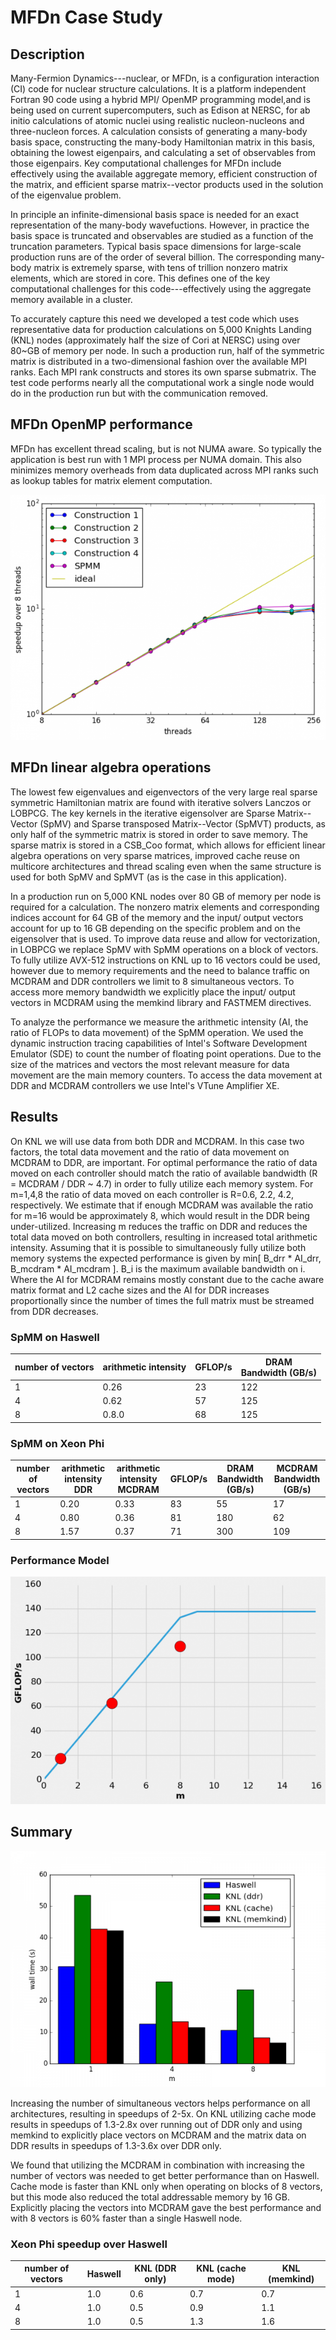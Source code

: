 # MFDn Case Study

## Description

Many-Fermion Dynamics---nuclear, or MFDn, is a configuration
interaction (CI) code for nuclear structure calculations. It is a
platform independent Fortran 90 code using a hybrid MPI/ OpenMP
programming model,and is being used on current supercomputers, such as
Edison at NERSC, for ab initio calculations of atomic nuclei using
realistic nucleon-nucleons and three-nucleon forces. A calculation
consists of generating a many-body basis space, constructing the
many-body Hamiltonian matrix in this basis, obtaining the lowest
eigenpairs, and calculating a set of observables from those
eigenpairs. Key computational challenges for MFDn include effectively
using the available aggregate memory, efficient construction of the
matrix, and efficient sparse matrix--vector products used in the
solution of the eigenvalue problem.

In principle an infinite-dimensional basis space is needed for an
exact representation of the many-body wavefuctions. However, in
practice the basis space is truncated and observables are studied as a
function of the truncation parameters. Typical basis space dimensions
for large-scale production runs are of the order of several
billion. The corresponding many-body matrix is extremely sparse, with
tens of trillion nonzero matrix elements, which are stored in
core. This defines one of the key computational challenges for this
code---effectively using the aggregate memory available in a cluster.

To accurately capture this need we developed a test code which uses
representative data for production calculations on 5,000 Knights
Landing (KNL) nodes (approximately half the size of Cori at NERSC)
using over 80~GB of memory per node. In such a production run, half of
the symmetric matrix is distributed in a two-dimensional fashion over
the available MPI ranks. Each MPI rank constructs and stores its own
sparse submatrix. The test code performs nearly all the computational
work a single node would do in the production run but with the
communication removed.

## MFDn OpenMP performance

MFDn has excellent thread scaling, but is not NUMA aware. So typically
the application is best run with 1 MPI process per NUMA domain. This
also minimizes memory overheads from data duplicated across MPI ranks
such as lookup tables for matrix element computation.

![mfdn thread scaling](openmp-scaling.png)

## MFDn linear algebra operations

The lowest few eigenvalues and eigenvectors of the very large real
sparse symmetric Hamiltonian matrix are found with iterative solvers
Lanczos or LOBPCG. The key kernels in the iterative eigensolver are
Sparse Matrix--Vector (SpMV) and Sparse transposed Matrix--Vector
(SpMVT) products, as only half of the symmetric matrix is stored in
order to save memory. The sparse matrix is stored in a CSB_Coo format,
which allows for efficient linear algebra operations on very sparse
matrices, improved cache reuse on multicore architectures and thread
scaling even when the same structure is used for both SpMV and SpMVT
(as is the case in this application).

In a production run on 5,000 KNL nodes over 80 GB of memory per node
is required for a calculation. The nonzero matrix elements and
corresponding indices account for 64 GB of the memory and the input/
output vectors account for up to 16 GB depending on the specific
problem and on the eigensolver that is used. To improve data reuse and
allow for vectorization, in LOBPCG we replace SpMV with SpMM
operations on a block of vectors. To fully utilize AVX-512
instructions on KNL up to 16 vectors could be used, however due to
memory requirements and the need to balance traffic on MCDRAM and DDR
controllers we limit to 8 simultaneous vectors. To access more memory
bandwidth we explicitly place the input/ output vectors in MCDRAM
using the memkind library and FASTMEM directives.

To analyze the performance we measure the arithmetic intensity (AI,
the ratio of FLOPs to data movement) of the SpMM operation.  We used
the dynamic instruction tracing capabilities of Intel's Software
Development Emulator (SDE) to count the number of floating point
operations. Due to the size of the matrices and vectors the most
relevant measure for data movement are the main memory counters. To
access the data movement at DDR and MCDRAM controllers we use Intel's
VTune Amplifier XE.

## Results

On KNL we will use data from both DDR and MCDRAM. In this case two
factors, the total data movement and the ratio of data movement on
MCDRAM to DDR, are important. For optimal performance the ratio of
data moved on each controller should match the ratio of available
bandwidth (R = MCDRAM / DDR ~ 4.7) in order to fully utilize each
memory system. For m=1,4,8 the ratio of data moved on each controller
is R=0.6, 2.2, 4.2, respectively. We estimate that if enough MCDRAM
was available the ratio for m=16 would be approximately 8, which would
result in the DDR being under-utilized. Increasing m reduces the
traffic on DDR and reduces the total data moved on both controllers,
resulting in increased total arithmetic intensity. Assuming that it is
possible to simultaneously fully utilize both memory systems the
expected performance is given by min[ B_drr * AI_drr, B_mcdram *
AI_mcdram ]. B_i is the maximum available bandwidth on i. Where the AI
for MCDRAM remains mostly constant due to the cache aware matrix
format and L2 cache sizes and the AI for DDR increases proportionally
since the number of times the full matrix must be streamed from DDR
decreases.

### SpMM on Haswell

| number of vectors | arithmetic intensity | GFLOP/s | DRAM <br>Bandwidth (GB/s) |
|-------------------|----------------------|---------|---------------------------|
| 1                 | 0.26                 | 23      | 122                       |
| 4                 | 0.62                 | 57      | 125                       |
| 8                 | 0.8.0                | 68      | 125                       |

### SpMM on Xeon Phi
| number of vectors | arithmetic intensity <br>DDR | arithmetic intensity <br>MCDRAM | GFLOP/s | DRAM <br>Bandwidth (GB/s) | MCDRAM <br>Bandwidth (GB/s) |
|-------------------|------------------------------|---------------------------------|---------|---------------------------|-----------------------------|
| 1                 | 0.20                         | 0.33                            | 83      | 55                        | 17                          |
| 4                 | 0.80                         | 0.36                            | 81      | 180                       | 62                          |
| 8                 | 1.57                         | 0.37                            | 71      | 300                       | 109                         |

### Performance Model

![SpMM performance model for KNL](model.png)

## Summary

![Summary bar chart](summary.png)

Increasing the number of simultaneous vectors helps performance on all
architectures, resulting in speedups of 2-5x. On KNL utilizing cache
mode results in speedups of 1.3-2.8x over running out of DDR only and
using memkind to explicitly place vectors on MCDRAM and the matrix
data on DDR results in speedups of 1.3-3.6x over DDR only.

We found that utilizing the MCDRAM in combination with increasing the
number of vectors was needed to get better performance than on
Haswell. Cache mode is faster than KNL only when operating on blocks
of 8 vectors, but this mode also reduced the total addressable memory
by 16 GB. Explicitly placing the vectors into MCDRAM gave the best
performance and with 8 vectors is 60% faster than a single Haswell
node.

### Xeon Phi speedup over Haswell

| number of vectors | Haswell | KNL (DDR only) | KNL (cache mode) | KNL (memkind) |
|-------------------|---------|----------------|------------------|---------------|
| 1                 | 1.0     | 0.6            | 0.7              | 0.7           |
| 4                 | 1.0     | 0.5            | 0.9              | 1.1           |
| 8                 | 1.0     | 0.5            | 1.3              | 1.6           |
